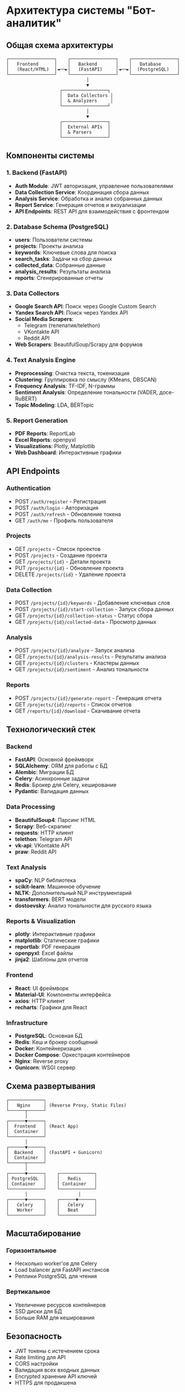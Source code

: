 # Архитектура системы "Бот-аналитик"

## Общая схема архитектуры

```
┌─────────────────┐    ┌─────────────────┐    ┌─────────────────┐
│   Frontend      │    │   Backend       │    │   Database      │
│   (React/HTML)  │◄──►│   (FastAPI)     │◄──►│  (PostgreSQL)   │
└─────────────────┘    └─────────────────┘    └─────────────────┘
                              │
                              ▼
                    ┌─────────────────┐
                    │  Data Collectors │
                    │  & Analyzers     │
                    └─────────────────┘
                              │
                              ▼
                    ┌─────────────────┐
                    │  External APIs  │
                    │  & Parsers      │
                    └─────────────────┘
```

## Компоненты системы

### 1. Backend (FastAPI)
- **Auth Module**: JWT авторизация, управление пользователями
- **Data Collection Service**: Координация сбора данных
- **Analysis Service**: Обработка и анализ собранных данных
- **Report Service**: Генерация отчетов и визуализации
- **API Endpoints**: REST API для взаимодействия с фронтендом

### 2. Database Schema (PostgreSQL)
- **users**: Пользователи системы
- **projects**: Проекты анализа
- **keywords**: Ключевые слова для поиска
- **search_tasks**: Задачи на сбор данных
- **collected_data**: Собранные данные
- **analysis_results**: Результаты анализа
- **reports**: Сгенерированные отчеты

### 3. Data Collectors
- **Google Search API**: Поиск через Google Custom Search
- **Yandex Search API**: Поиск через Yandex API
- **Social Media Scrapers**:
  - Telegram (телепатия/telethon)
  - VKontakte API
  - Reddit API
- **Web Scrapers**: BeautifulSoup/Scrapy для форумов

### 4. Text Analysis Engine
- **Preprocessing**: Очистка текста, токенизация
- **Clustering**: Группировка по смыслу (KMeans, DBSCAN)
- **Frequency Analysis**: TF-IDF, N-граммы
- **Sentiment Analysis**: Определение тональности (VADER, досе-RuBERT)
- **Topic Modeling**: LDA, BERTopic

### 5. Report Generation
- **PDF Reports**: ReportLab
- **Excel Reports**: openpyxl
- **Visualizations**: Plotly, Matplotlib
- **Web Dashboard**: Интерактивные графики

## API Endpoints

### Authentication
- POST `/auth/register` - Регистрация
- POST `/auth/login` - Авторизация
- POST `/auth/refresh` - Обновление токена
- GET `/auth/me` - Профиль пользователя

### Projects
- GET `/projects` - Список проектов
- POST `/projects` - Создание проекта
- GET `/projects/{id}` - Детали проекта
- PUT `/projects/{id}` - Обновление проекта
- DELETE `/projects/{id}` - Удаление проекта

### Data Collection
- POST `/projects/{id}/keywords` - Добавление ключевых слов
- POST `/projects/{id}/start-collection` - Запуск сбора данных
- GET `/projects/{id}/collection-status` - Статус сбора
- GET `/projects/{id}/collected-data` - Просмотр данных

### Analysis
- POST `/projects/{id}/analyze` - Запуск анализа
- GET `/projects/{id}/analysis-results` - Результаты анализа
- GET `/projects/{id}/clusters` - Кластеры данных
- GET `/projects/{id}/sentiment` - Анализ тональности

### Reports
- POST `/projects/{id}/generate-report` - Генерация отчета
- GET `/projects/{id}/reports` - Список отчетов
- GET `/reports/{id}/download` - Скачивание отчета

## Технологический стек

### Backend
- **FastAPI**: Основной фреймворк
- **SQLAlchemy**: ORM для работы с БД
- **Alembic**: Миграции БД
- **Celery**: Асинхронные задачи
- **Redis**: Брокер для Celery, кеширование
- **Pydantic**: Валидация данных

### Data Processing
- **BeautifulSoup4**: Парсинг HTML
- **Scrapy**: Веб-скрапинг
- **requests**: HTTP клиент
- **telethon**: Telegram API
- **vk-api**: VKontakte API
- **praw**: Reddit API

### Text Analysis
- **spaCy**: NLP библиотека
- **scikit-learn**: Машинное обучение
- **NLTK**: Дополнительный NLP инструментарий
- **transformers**: BERT модели
- **dostoevsky**: Анализ тональности для русского языка

### Reports & Visualization
- **plotly**: Интерактивные графики
- **matplotlib**: Статические графики
- **reportlab**: PDF генерация
- **openpyxl**: Excel файлы
- **jinja2**: Шаблоны для отчетов

### Frontend
- **React**: UI фреймворк
- **Material-UI**: Компоненты интерфейса
- **axios**: HTTP клиент
- **recharts**: Графики для React

### Infrastructure
- **PostgreSQL**: Основная БД
- **Redis**: Кеш и брокер сообщений
- **Docker**: Контейнеризация
- **Docker Compose**: Оркестрация контейнеров
- **Nginx**: Reverse proxy
- **Gunicorn**: WSGI сервер

## Схема развертывания

```
┌─────────────┐
│   Nginx     │ (Reverse Proxy, Static Files)
└──────┬──────┘
       │
┌──────▼──────┐
│  Frontend   │ (React App)
│  Container  │
└─────────────┘
       │
┌──────▼──────┐
│  Backend    │ (FastAPI + Gunicorn)
│  Container  │
└──────┬──────┘
       │
┌──────▼──────┐    ┌─────────────┐
│ PostgreSQL  │    │   Redis     │
│ Container   │    │ Container   │
└─────────────┘    └─────────────┘
       │                   │
┌──────▼──────┐    ┌──────▼──────┐
│   Celery    │    │   Celery    │
│   Worker    │    │   Beat      │
└─────────────┘    └─────────────┘
```

## Масштабирование

### Горизонтальное
- Несколько worker'ов для Celery
- Load balancer для FastAPI инстансов
- Реплики PostgreSQL для чтения

### Вертикальное
- Увеличение ресурсов контейнеров
- SSD диски для БД
- Больше RAM для кеширования

## Безопасность

- JWT токены с истечением срока
- Rate limiting для API
- CORS настройки
- Валидация всех входных данных
- Encrypted хранение API ключей
- HTTPS для продакшена